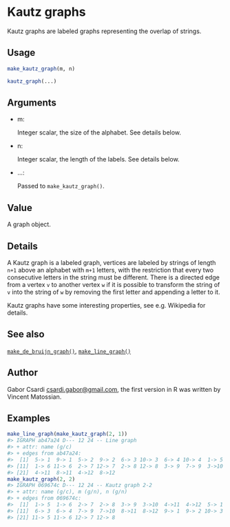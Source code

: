 # Kautz graphs

Kautz graphs are labeled graphs representing the overlap of strings.

## Usage

``` r
make_kautz_graph(m, n)

kautz_graph(...)
```

## Arguments

- m:

  Integer scalar, the size of the alphabet. See details below.

- n:

  Integer scalar, the length of the labels. See details below.

- ...:

  Passed to `make_kautz_graph()`.

## Value

A graph object.

## Details

A Kautz graph is a labeled graph, vertices are labeled by strings of
length `n+1` above an alphabet with `m+1` letters, with the restriction
that every two consecutive letters in the string must be different.
There is a directed edge from a vertex `v` to another vertex `w` if it
is possible to transform the string of `v` into the string of `w` by
removing the first letter and appending a letter to it.

Kautz graphs have some interesting properties, see e.g. Wikipedia for
details.

## See also

[`make_de_bruijn_graph()`](https://r.igraph.org/reference/make_de_bruijn_graph.md),
[`make_line_graph()`](https://r.igraph.org/reference/make_line_graph.md)

## Author

Gabor Csardi <csardi.gabor@gmail.com>, the first version in R was
written by Vincent Matossian.

## Examples

``` r
make_line_graph(make_kautz_graph(2, 1))
#> IGRAPH ab47a24 D--- 12 24 -- Line graph
#> + attr: name (g/c)
#> + edges from ab47a24:
#>  [1]  5-> 1  9-> 1  5-> 2  9-> 2  6-> 3 10-> 3  6-> 4 10-> 4  1-> 5 11-> 5
#> [11]  1-> 6 11-> 6  2-> 7 12-> 7  2-> 8 12-> 8  3-> 9  7-> 9  3->10  7->10
#> [21]  4->11  8->11  4->12  8->12
make_kautz_graph(2, 2)
#> IGRAPH 069674c D--- 12 24 -- Kautz graph 2-2
#> + attr: name (g/c), m (g/n), n (g/n)
#> + edges from 069674c:
#>  [1]  1-> 5  1-> 6  2-> 7  2-> 8  3-> 9  3->10  4->11  4->12  5-> 1  5-> 2
#> [11]  6-> 3  6-> 4  7-> 9  7->10  8->11  8->12  9-> 1  9-> 2 10-> 3 10-> 4
#> [21] 11-> 5 11-> 6 12-> 7 12-> 8
```
